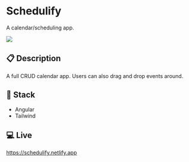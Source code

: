 # Schedulify

A calendar/scheduling app.

![](https://res.cloudinary.com/du1qfmeoz/image/upload/v1716981728/Various/screely-1716981667213_fitupp.png)

## 📋 Description

A full CRUD calendar app. Users can also drag and drop events around.

## 🥞 Stack

- Angular
- Tailwind

## 💻 Live

https://schedulify.netlify.app

